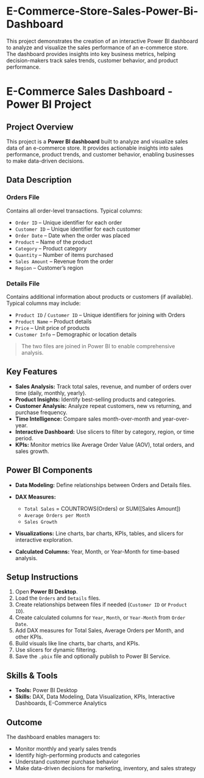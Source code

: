 # E-Commerce-Store-Sales-Power-Bi-Dashboard
This project demonstrates the creation of an interactive Power BI dashboard to analyze and visualize the sales performance of an e-commerce store. The dashboard provides insights into key business metrics, helping decision-makers track sales trends, customer behavior, and product performance.
# E-Commerce Sales Dashboard - Power BI Project

## Project Overview

This project is a **Power BI dashboard** built to analyze and visualize sales data of an e-commerce store. It provides actionable insights into sales performance, product trends, and customer behavior, enabling businesses to make data-driven decisions.

## Data Description

### Orders File

Contains all order-level transactions. Typical columns:

* `Order ID` – Unique identifier for each order
* `Customer ID` – Unique identifier for each customer
* `Order Date` – Date when the order was placed
* `Product` – Name of the product
* `Category` – Product category
* `Quantity` – Number of items purchased
* `Sales Amount` – Revenue from the order
* `Region` – Customer’s region

### Details File

Contains additional information about products or customers (if available). Typical columns may include:

* `Product ID` / `Customer ID` – Unique identifiers for joining with Orders
* `Product Name` – Product details
* `Price` – Unit price of products
* `Customer Info` – Demographic or location details

> The two files are joined in Power BI to enable comprehensive analysis.

## Key Features

* **Sales Analysis:** Track total sales, revenue, and number of orders over time (daily, monthly, yearly).
* **Product Insights:** Identify best-selling products and categories.
* **Customer Analysis:** Analyze repeat customers, new vs returning, and purchase frequency.
* **Time Intelligence:** Compare sales month-over-month and year-over-year.
* **Interactive Dashboard:** Use slicers to filter by category, region, or time period.
* **KPIs:** Monitor metrics like Average Order Value (AOV), total orders, and sales growth.

## Power BI Components

* **Data Modeling:** Define relationships between Orders and Details files.
* **DAX Measures:**

  * `Total Sales` = COUNTROWS(Orders) or SUM([Sales Amount])
  * `Average Orders per Month`
  * `Sales Growth`
* **Visualizations:** Line charts, bar charts, KPIs, tables, and slicers for interactive exploration.
* **Calculated Columns:** Year, Month, or Year-Month for time-based analysis.

## Setup Instructions

1. Open **Power BI Desktop**.
2. Load the `Orders` and `Details` files.
3. Create relationships between files if needed (`Customer ID` or `Product ID`).
4. Create calculated columns for `Year`, `Month`, or `Year-Month` from `Order Date`.
5. Add DAX measures for Total Sales, Average Orders per Month, and other KPIs.
6. Build visuals like line charts, bar charts, and KPIs.
7. Use slicers for dynamic filtering.
8. Save the `.pbix` file and optionally publish to Power BI Service.

## Skills & Tools

* **Tools:** Power BI Desktop
* **Skills:** DAX, Data Modeling, Data Visualization, KPIs, Interactive Dashboards, E-Commerce Analytics

## Outcome

The dashboard enables managers to:

* Monitor monthly and yearly sales trends
* Identify high-performing products and categories
* Understand customer purchase behavior
* Make data-driven decisions for marketing, inventory, and sales strategy
